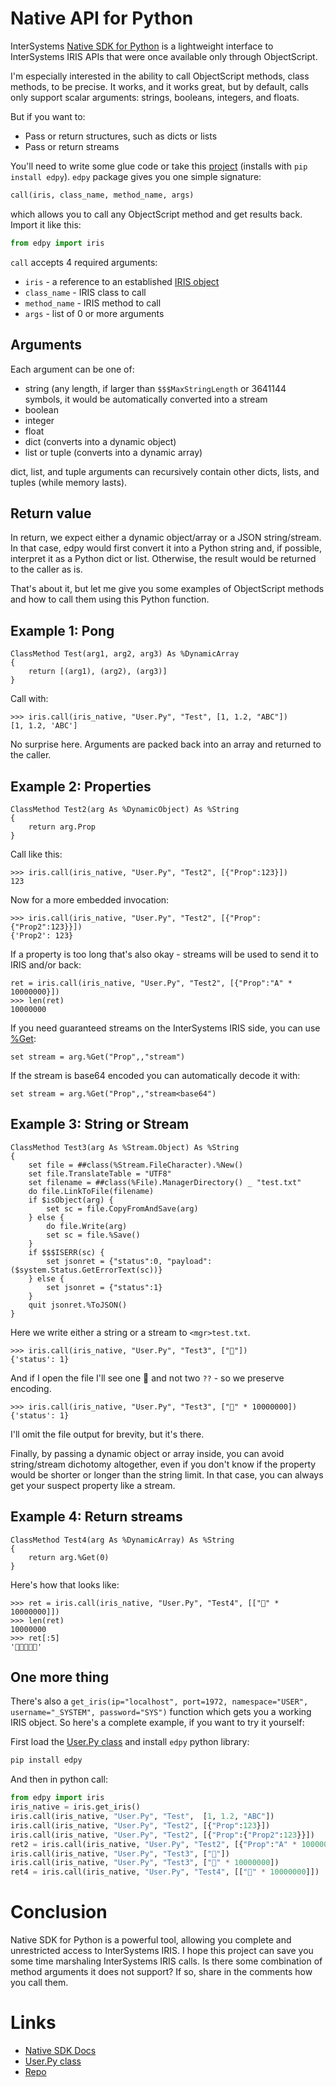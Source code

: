 # Native API for Python 

InterSystems [Native SDK for Python](https://docs.intersystems.com/irislatest/csp/docbook/DocBook.UI.Page.cls?KEY=BPYNAT_about) is a lightweight interface to  InterSystems IRIS APIs that were once available only through ObjectScript.

I'm especially interested in the ability to call ObjectScript methods, class methods, to be precise. It works, and it works great, but by default, calls only support scalar arguments: strings, booleans, integers, and floats. 

But if you want to:
- Pass or return structures, such as dicts or lists
- Pass or return streams

You'll need to write some glue code or take this [project](https://github.com/eduard93/edpy) (installs with `pip install edpy`). `edpy` package gives you one simple signature:

```python
call(iris, class_name, method_name, args)
```

which allows you to call any ObjectScript method and get results back.  Import it like this:

```python
from edpy import iris
```

`call` accepts 4 required arguments:
- `iris` - a reference to an established [IRIS object](https://docs.intersystems.com/irislatest/csp/docbook/DocBook.UI.Page.cls?KEY=BPYNAT_refapi#BPYNAT_refapi_class-iris)
- `class_name` - IRIS class to call
- `method_name` - IRIS method to call
- `args` - list of 0 or more arguments

## Arguments

Each argument can be one of:

- string (any length, if larger than `$$$MaxStringLength` or 3641144 symbols, it would be automatically converted into a stream
- boolean
- integer
- float
- dict (converts into a dynamic object)
- list or tuple (converts into a dynamic array)

dict, list, and tuple arguments can recursively contain other dicts, lists, and tuples (while memory lasts).

## Return value

In return, we expect either a dynamic object/array or a JSON string/stream. In that case, edpy would first convert it into a Python string and, if possible, interpret it as a Python dict or list. Otherwise, the result would be returned to the caller as is.

That's about it, but let me give you some examples of ObjectScript methods and how to call them using this Python function.

## Example 1: Pong

```objectscript
ClassMethod Test(arg1, arg2, arg3) As %DynamicArray
{
	return [(arg1), (arg2), (arg3)]
}
```

Call with:

```
>>> iris.call(iris_native, "User.Py", "Test", [1, 1.2, "ABC"])
[1, 1.2, 'ABC']
```

No surprise here. Arguments are packed back into an array and returned to the caller.

## Example 2: Properties


```objectscript
ClassMethod Test2(arg As %DynamicObject) As %String
{
	return arg.Prop
}
```

Call like this:

```
>>> iris.call(iris_native, "User.Py", "Test2", [{"Prop":123}])
123
```

Now for a more embedded invocation:

```
>>> iris.call(iris_native, "User.Py", "Test2", [{"Prop":{"Prop2":123}}])
{'Prop2': 123}
```

If a property is too long that's also okay - streams will be used to send it to IRIS and/or back:

```
ret = iris.call(iris_native, "User.Py", "Test2", [{"Prop":"A" * 10000000}])
>>> len(ret)
10000000
```

If you need guaranteed streams on the InterSystems IRIS side, you can use [%Get](https://docs.intersystems.com/irislatest/csp/documatic/%25CSP.Documatic.cls?&LIBRARY=%25SYS&CLASSNAME=%25Library.DynamicObject#%25Get):

```objectscript
set stream = arg.%Get("Prop",,"stream")
```

If the stream is base64 encoded you can automatically decode it with:

```objectscript
set stream = arg.%Get("Prop",,"stream<base64")
```

## Example 3: String or Stream

```objectscript
ClassMethod Test3(arg As %Stream.Object) As %String
{
	set file = ##class(%Stream.FileCharacter).%New()
	set file.TranslateTable = "UTF8"
	set filename = ##class(%File).ManagerDirectory() _ "test.txt"
	do file.LinkToFile(filename)
	if $isObject(arg) {
		set sc = file.CopyFromAndSave(arg)
	} else {
		do file.Write(arg)
		set sc = file.%Save()
	}
	if $$$ISERR(sc) {
		set jsonret = {"status":0, "payload":($system.Status.GetErrorText(sc))}
	} else {
		set jsonret = {"status":1}
	}
	quit jsonret.%ToJSON()
}
```

Here we write either a string or a stream to `<mgr>test.txt`.

```
>>> iris.call(iris_native, "User.Py", "Test3", ["🙂"])
{'status': 1}
```

And if I open the file I'll see one 🙂 and not two `??` - so we preserve encoding.

```
>>> iris.call(iris_native, "User.Py", "Test3", ["🙂" * 10000000])
{'status': 1}
```

I'll omit the file output for brevity, but it's there.


Finally, by passing a dynamic object or array inside, you can avoid string/stream dichotomy altogether, even if you don't know if the property would be shorter or longer than the string limit. In that case, you can always get your suspect property like a stream.

## Example 4: Return streams

```objectscript
ClassMethod Test4(arg As %DynamicArray) As %String
{
	return arg.%Get(0)
}
```

Here's how that looks like:

```
>>> ret = iris.call(iris_native, "User.Py", "Test4", [["🙂" * 10000000]])
>>> len(ret)
10000000
>>> ret[:5]
'🙂🙂🙂🙂🙂'
```

## One more thing

There's also a `get_iris(ip="localhost", port=1972, namespace="USER", username="_SYSTEM", password="SYS")` function which gets you a working IRIS object. 
So here's a complete example, if you want to try it yourself:

First load the [User.Py class](https://gist.github.com/eduard93/bbc62dbfa3981b5a201e178f61a17572) and install `edpy` python library:

```bash
pip install edpy
```

And then in python call:

```python
from edpy import iris
iris_native = iris.get_iris()
iris.call(iris_native, "User.Py", "Test",  [1, 1.2, "ABC"])
iris.call(iris_native, "User.Py", "Test2", [{"Prop":123}])
iris.call(iris_native, "User.Py", "Test2", [{"Prop":{"Prop2":123}}])
ret2 = iris.call(iris_native, "User.Py", "Test2", [{"Prop":"A" * 10000000}])
iris.call(iris_native, "User.Py", "Test3", ["🙂"])
iris.call(iris_native, "User.Py", "Test3", ["🙂" * 10000000])
ret4 = iris.call(iris_native, "User.Py", "Test4", [["🙂" * 10000000]])
```

# Conclusion

Native SDK for Python is a powerful tool, allowing you complete and unrestricted access to InterSystems IRIS. I hope this project can save you some time marshaling  InterSystems IRIS calls. Is there some combination of method arguments it does not support? If so, share in the comments how you call them.


# Links

- [Native SDK Docs](https://docs.intersystems.com/irislatest/csp/docbook/DocBook.UI.Page.cls?KEY=BPYNAT_about)
- [User.Py class](https://gist.github.com/eduard93/bbc62dbfa3981b5a201e178f61a17572)
- [Repo](https://github.com/eduard93/edpy)
